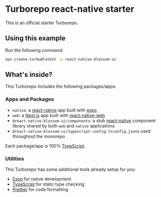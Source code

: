 # Turborepo react-native starter

This is an official starter Turborepo.

## Using this example

Run the following command:

```sh
npx create-turbo@latest -e react-native-blossom-ui
```

## What's inside?

This Turborepo includes the following packages/apps:

### Apps and Packages

- `native`: a [react-native](https://reactnative.dev/) app built with [expo](https://docs.expo.dev/)
- `web`: a [Next.js](https://nextjs.org/) app built with [react-native-web](https://necolas.github.io/react-native-web/)
- `@react-native-blossom-ui/components`: a stub [react-native](https://reactnative.dev/) component library shared by both `web` and `native` applications
- `@react-native-blossom-ui/typescript-config`: `tsconfig.json`s used throughout the monorepo

Each package/app is 100% [TypeScript](https://www.typescriptlang.org/).

### Utilities

This Turborepo has some additional tools already setup for you:

- [Expo](https://docs.expo.dev/) for native development
- [TypeScript](https://www.typescriptlang.org/) for static type checking
- [Prettier](https://prettier.io) for code formatting
